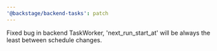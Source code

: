 ```yaml
---
'@backstage/backend-tasks': patch
---
```


Fixed bug in backend TaskWorker, 'next_run_start_at' will be always the least between schedule changes.
